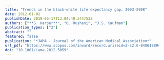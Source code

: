 ```yaml
---
title: "Trends in the black-white life expectancy gap, 2003-2008"
date: 2012-01-01
publishDate: 2019-06-17T13:04:49.344753Z
authors: ["**S. Harper**", "D. Rushani", "J.S. Kaufman"]
publication_types: ["2"]
abstract: ""
featured: false
publication: "*JAMA - Journal of the American Medical Association*"
url_pdf: "https://www.scopus.com/inward/record.uri?eid=2-s2.0-84861889470&doi=10.1001%2fjama.2012.5059&partnerID=40&md5=162a842d80c280b9b9a831689e7fd401"
doi: "10.1001/jama.2012.5059"
---
```


